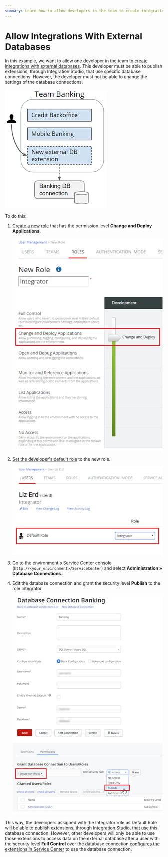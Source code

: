 ```yaml
---
summary: Learn how to allow developers in the team to create integrations with external databases.
---
```


# Allow Integrations With External Databases

In this example, we want to allow one developer in the team to [create integrations with external databases](../../extensibility-and-integration/connect-external-db.md). This developer must be able to publish extensions, through Integration Studio, that use specific database connections. However, the developer must not be able to change the settings of the database connections.

![](images/allow-external-db-integration-1.png?width=250)

To do this:

1. [Create a new role](create-an-it-role.md#create-a-new-role) that has the permission level **Change and Deploy Applications**.  

    ![](images/lt-allow-external-db-integration-2.png?width=450)

1. [Set the developer's default role](create-an-it-role.md#set-the-user-default-role) to the new role.  

    ![](images/lt-allow-external-db-integration-3.png?width=450)

1. Go to the environment's Service Center console (`http://<your_environment>/ServiceCenter`) and select **Administration » Database Connections**.

1. Edit the database connection and grant the security level **Publish** to the role Integrator.  

    ![](images/sc-allow-external-db-integration-4.png?width=600)

This way, the developers assigned with the Integrator role as Default Role will be able to publish extensions, through Integration Studio, that use this database connection. However, other developers will only be able to use those extensions to access data on the external database after a user with the security level **Full Control** over the database connection [configures the extensions in Service Center](../../extensibility-and-integration/connect-external-db.md#configure-the-extension-to-use-a-database-connection) to use the database connection.
